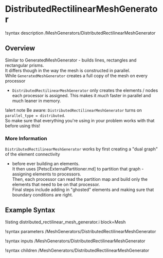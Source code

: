 # DistributedRectilinearMeshGenerator

!syntax description /MeshGenerators/DistributedRectilinearMeshGenerator

## Overview

Similar to GeneratedMeshGenerator - builds lines, rectangles and rectangular prisms.  
It differs though in the way the mesh is constructed in parallel.  
While `GeneratedMeshGenerator` creates a full copy of the mesh on every processor
- `DistributedRectilinearMeshGenerator` only creates the
elements / nodes each processor is assigned.  This makes it _much_ faster
in parallel and much leaner in memory.

!alert note
Be aware: `DistributedRectilinearMeshGenerator` turns on `parallel_type = distributed`.  
So make sure that everything you're using in your problem works with that before using this!

### More Information

`DistributedRectilinearMeshGenerator` works by first creating a "dual graph" of the element connectivity
- before ever building an elements.  
It then uses [PetscExternalPartitioner.md] to partition that graph - assigning elements to processors.  
Then, each processor can read the partition map and build only the elements that need to be on that processor.  
Final steps include adding in "ghosted" elements and making sure that boundary conditions are right.

## Example Syntax

!listing distributed_rectilinear_mesh_generator.i block=Mesh

!syntax parameters /MeshGenerators/DistributedRectilinearMeshGenerator

!syntax inputs /MeshGenerators/DistributedRectilinearMeshGenerator

!syntax children /MeshGenerators/DistributedRectilinearMeshGenerator
